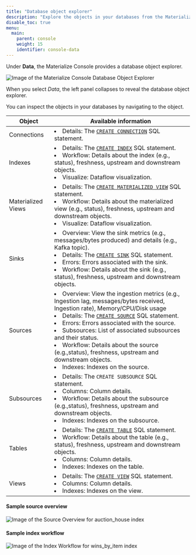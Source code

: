 ```yaml
---
title: "Database object explorer"
description: "Explore the objects in your databases from the Materialize console."
disable_toc: true
menu:
  main:
    parent: console
    weight: 15
    identifier: console-data
---
```


Under **Data**, the Materialize Console provides a database object explorer.

![Image of the Materialize Console Database Object
Explorer](/images/console/console-data-explorer.png "Materialize Console Database Object Explorer")

<span class="caption">
When you select <em>Data</em>, the left panel collapses to reveal the database
object explorer.
</span>

You can inspect the objects in your databases by navigating to the object.

|Object|Available information|
|---|---|
|Connections|<li>Details: The [`CREATE CONNECTION`](/sql/create-connection/) SQL statement.</li>|
|Indexes|<li>Details: The [`CREATE INDEX`](/sql/create-index/) SQL statement.</li><li>Workflow: Details about the index (e.g., status), freshness, upstream and downstream objects. </li><li>Visualize: Dataflow visualization.</li>|
|Materialized Views|<li>Details: The [`CREATE MATERIALIZED VIEW`](/sql/create-materialized-view/) SQL statement.</li><li>Workflow: Details about the materialized view (e.g., status), freshness, upstream and downstream objects.</li><li>Visualize: Dataflow visualization.</li>|
|Sinks|<li>Overview: View the sink metrics (e.g., messages/bytes produced) and details (e.g., Kafka topic).</li><li>Details: The [`CREATE SINK`](/sql/create-sink/) SQL statement.</li><li>Errors: Errors associated with the sink.</li><li>Workflow: Details about the sink (e.g., status), freshness, upstream and downstream objects.</li>|
|Sources|<li>Overview: View the ingestion metrics (e.g., Ingestion lag, messages/bytes received, Ingestion rate), Memory/CPU/Disk usage</li><li>Details: The [`CREATE SOURCE`](/sql/create-source/) SQL statement.</li><li>Errors: Errors associated with the source.</li><li>Subsources: List of associated subsources and their status.</li><li>Workflow: Details about the source (e.g.,status), freshness, upstream and downstream objects.</li><li>Indexes: Indexes on the source.</li>|
|Subsources|<li>Details: The `CREATE SUBSOURCE` SQL statement.</li><li>Columns: Column details.</li><li>Workflow: Details about the subsource (e.g.,status), freshness, upstream and downstream objects.</li><li>Indexes: Indexes on the subsource.</li>|
|Tables|<li>Details: The [`CREATE TABLE`](/sql/create-table/) SQL statement.</li><li>Workflow: Details about the table (e.g., status), freshness, upstream and downstream objects.</li><li>Columns: Column details.</li><li>Indexes: Indexes on the table.</li>|
|Views|<li>Details: The [`CREATE VIEW`](/sql/create-view/) SQL statement.</li><li>Columns: Column details.</li><li>Indexes: Indexes on the view. </li>|

#### Sample source overview

![Image of the Source Overview for auction_house
index](/images/console/console-data-explorer-source-overview.png "Source Overview for auction_house")

#### Sample index workflow

![Image of the Index Workflow for wins_by_item
index](/images/console/console-data-explorer-index-workflow.png "Index Workflow for wins_by_item index")
